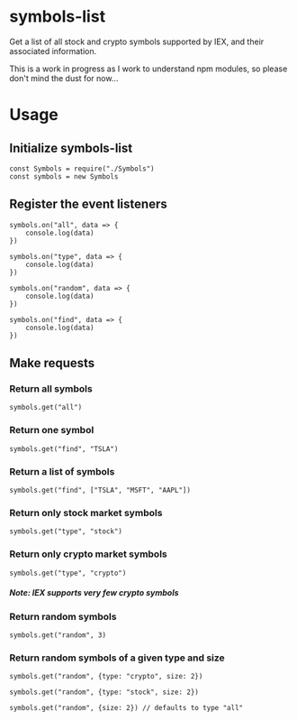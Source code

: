 # symbols-list
Get a list of all stock and crypto symbols supported by IEX, and their associated information.

This is a work in progress as I work to understand npm modules, so please don't mind the dust for now... 

# Usage

## Initialize symbols-list
```
const Symbols = require("./Symbols")
const symbols = new Symbols
```

## Register the event listeners

```
symbols.on("all", data => {
    console.log(data)
})

symbols.on("type", data => {
    console.log(data)
})

symbols.on("random", data => {
    console.log(data)
})

symbols.on("find", data => {
    console.log(data)
})
```

## Make requests
### Return all symbols
`symbols.get("all")`
### Return one symbol
`symbols.get("find", "TSLA")`
### Return a list of symbols
`symbols.get("find", ["TSLA", "MSFT", "AAPL"])`
### Return only stock market symbols
`symbols.get("type", "stock")`
### Return only crypto market symbols
`symbols.get("type", "crypto")`
##### Note: IEX supports very few crypto symbols
### Return random symbols
`symbols.get("random", 3)`
### Return random symbols of a given type and size
```
symbols.get("random", {type: "crypto", size: 2})

symbols.get("random", {type: "stock", size: 2}) 

symbols.get("random", {size: 2}) // defaults to type "all"
```
